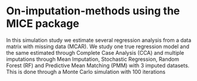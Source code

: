 # On-imputation-methods using the MICE package

In this simulation study we estimate several regression analysis from a data matrix with missing data (MCAR). We study one true regression model and the same estimated through Complete Case Analysis (CCA) and multiple imputations through Mean Imputation, Stochastic Regression, Random Forest (RF) and Predictive Mean Matching (PMM) with 3 imputed datasets. This is done through a Monte Carlo simulation with 100 iterations 

